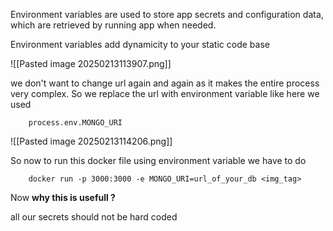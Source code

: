 Environment variables  are used to store app secrets and configuration data, which are retrieved by running app when needed. 


Environment variables add dynamicity to your static code base


![[Pasted image 20250213113907.png]]




we don't want to change url again and again as it makes the entire process very complex. 
So we replace the url with environment variable 
like here we used

		process.env.MONGO_URI





![[Pasted image 20250213114206.png]]



So now to run this docker file using environment variable we have to do 


		docker run -p 3000:3000 -e MONGO_URI=url_of_your_db <img_tag>





Now **why this is usefull ?**


all our secrets should not be hard coded 